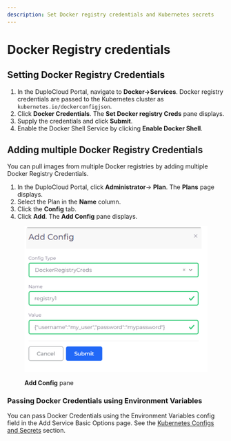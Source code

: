 ```yaml
---
description: Set Docker registry credentials and Kubernetes secrets
---
```


# Docker Registry credentials

## Setting Docker Registry Credentials

1. In the DuploCloud Portal, navigate to  **Docker->Services**. Docker registry credentials are passed to the Kubernetes cluster as `kubernetes.io/dockerconfigjson`.
2. Click **Docker Credentials**. The **Set Docker registry Creds** pane displays.
3. Supply the credentials and click **Submit**.
4. Enable the Docker Shell Service by clicking **Enable Docker Shell**.

## Adding multiple Docker Registry Credentials

You can pull images from multiple Docker registries by adding multiple Docker Registry Credentials.

1. In the DuploCloud Portal, click **Administrator**-> **Plan**. The **Plans** page displays. &#x20;
2. Select the Plan in the **Name** column.
3. Click the **Config** tab.
4. Click **Add**. The **Add Config** pane displays.

<figure><img src="../../../.gitbook/assets/aws_add_config (2).png" alt=""><figcaption><p><strong>Add Config</strong> pane</p></figcaption></figure>

### Passing Docker Credentials using Environment Variables

You can pass Docker Credentials using the Environment Variables config field in the Add Service Basic Options page. See the [Kubernetes Configs and Secrets](../../../kubernetes/kubernetes-configs-and-secrets/) section.

